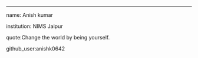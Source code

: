 ---

name: Anish kumar

institution: NIMS Jaipur

quote:Change the world by being yourself.

github_user:anishk0642
